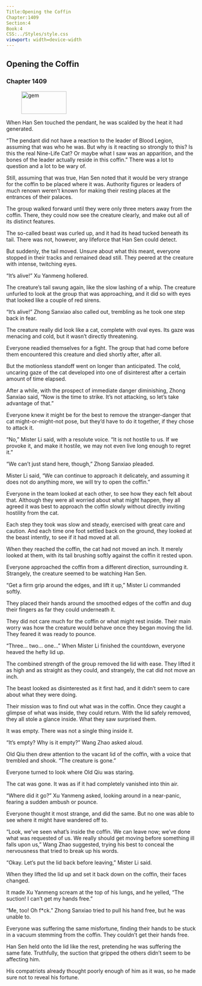 ```yaml
---
Title:Opening the Coffin 
Chapter:1409 
Section:4 
Book:4 
CSS:../Styles/style.css 
viewport: width=device-width
---
```

  
## Opening the Coffin
### Chapter 1409
  
<figure>
	<img src="../Images/gem.gif" alt="gem" id="gem" width="120" height="60" />
</figure>
  

  
When Han Sen touched the pendant, he was scalded by the heat it had generated.

“The pendant did not have a reaction to the leader of Blood Legion, assuming that was who he was. But why is it reacting so strongly to this? Is this the real Nine-Life Cat? Or maybe what I saw was an apparition, and the bones of the leader actually reside in this coffin.” There was a lot to question and a lot to be wary of.

Still, assuming that was true, Han Sen noted that it would be very strange for the coffin to be placed where it was. Authority figures or leaders of much renown weren’t known for making their resting places at the entrances of their palaces.

The group walked forward until they were only three meters away from the coffin. There, they could now see the creature clearly, and make out all of its distinct features.

The so-called beast was curled up, and it had its head tucked beneath its tail. There was not, however, any lifeforce that Han Sen could detect.

But suddenly, the tail moved. Unsure about what this meant, everyone stopped in their tracks and remained dead still. They peered at the creature with intense, twitching eyes.

“It’s alive!” Xu Yanmeng hollered.

The creature’s tail swung again, like the slow lashing of a whip. The creature unfurled to look at the group that was approaching, and it did so with eyes that looked like a couple of red sirens.

“It’s alive!” Zhong Sanxiao also called out, trembling as he took one step back in fear.

The creature really did look like a cat, complete with oval eyes. Its gaze was menacing and cold, but it wasn’t directly threatening.

Everyone readied themselves for a fight. The group that had come before them encountered this creature and died shortly after, after all.

But the motionless standoff went on longer than anticipated. The cold, uncaring gaze of the cat developed into one of disinterest after a certain amount of time elapsed.

After a while, with the prospect of immediate danger diminishing, Zhong Sanxiao said, “Now is the time to strike. It’s not attacking, so let’s take advantage of that.”

Everyone knew it might be for the best to remove the stranger-danger that cat might-or-might-not pose, but they’d have to do it together, if they chose to attack it.

“No,” Mister Li said, with a resolute voice. “It is not hostile to us. If we provoke it, and make it hostile, we may not even live long enough to regret it.”

“We can’t just stand here, though,” Zhong Sanxiao pleaded.

Mister Li said, “We can continue to approach it delicately, and assuming it does not do anything more, we will try to open the coffin.”

Everyone in the team looked at each other, to see how they each felt about that. Although they were all worried about what might happen, they all agreed it was best to approach the coffin slowly without directly inviting hostility from the cat.

Each step they took was slow and steady, exercised with great care and caution. And each time one foot settled back on the ground, they looked at the beast intently, to see if it had moved at all.

When they reached the coffin, the cat had not moved an inch. It merely looked at them, with its tail brushing softly against the coffin it rested upon.

Everyone approached the coffin from a different direction, surrounding it. Strangely, the creature seemed to be watching Han Sen.

“Get a firm grip around the edges, and lift it up,” Mister Li commanded softly.

They placed their hands around the smoothed edges of the coffin and dug their fingers as far they could underneath it.

They did not care much for the coffin or what might rest inside. Their main worry was how the creature would behave once they began moving the lid. They feared it was ready to pounce.

“Three… two… one…” When Mister Li finished the countdown, everyone heaved the hefty lid up.

The combined strength of the group removed the lid with ease. They lifted it as high and as straight as they could, and strangely, the cat did not move an inch.

The beast looked as disinterested as it first had, and it didn’t seem to care about what they were doing.

Their mission was to find out what was in the coffin. Once they caught a glimpse of what was inside, they could return. With the lid safely removed, they all stole a glance inside. What they saw surprised them.

It was empty. There was not a single thing inside it.

“It’s empty? Why is it empty?” Wang Zhao asked aloud.

Old Qiu then drew attention to the vacant lid of the coffin, with a voice that trembled and shook. “The creature is gone.”

Everyone turned to look where Old Qiu was staring.

The cat was gone. It was as if it had completely vanished into thin air.

“Where did it go?” Xu Yanmeng asked, looking around in a near-panic, fearing a sudden ambush or pounce.

Everyone thought it most strange, and did the same. But no one was able to see where it might have wandered off to.

“Look, we’ve seen what’s inside the coffin. We can leave now; we’ve done what was requested of us. We really should get moving before something ill falls upon us,” Wang Zhao suggested, trying his best to conceal the nervousness that tried to break up his words.

“Okay. Let’s put the lid back before leaving,” Mister Li said.

When they lifted the lid up and set it back down on the coffin, their faces changed.

It made Xu Yanmeng scream at the top of his lungs, and he yelled, “The suction! I can’t get my hands free.”

“Me, too! Oh f*ck.” Zhong Sanxiao tried to pull his hand free, but he was unable to.

Everyone was suffering the same misfortune, finding their hands to be stuck in a vacuum stemming from the coffin. They couldn’t get their hands free.

Han Sen held onto the lid like the rest, pretending he was suffering the same fate. Truthfully, the suction that gripped the others didn’t seem to be affecting him.

His compatriots already thought poorly enough of him as it was, so he made sure not to reveal his fortune.